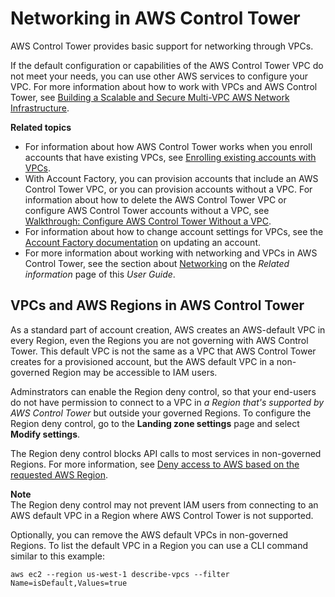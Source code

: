 # Networking in AWS Control Tower<a name="networking"></a>

AWS Control Tower provides basic support for networking through VPCs\.

If the default configuration or capabilities of the AWS Control Tower VPC do not meet your needs, you can use other AWS services to configure your VPC\. For more information about how to work with VPCs and AWS Control Tower, see [Building a Scalable and Secure Multi\-VPC AWS Network Infrastructure](https://d1.awsstatic.com/whitepapers/building-a-scalable-and-secure-multi-vpc-aws-network-infrastructure.pdf)\.

**Related topics**
+ For information about how AWS Control Tower works when you enroll accounts that have existing VPCs, see [Enrolling existing accounts with VPCs](enroll-account.md#enroll-existing-accounts-with-vpcs)\.
+ With Account Factory, you can provision accounts that include an AWS Control Tower VPC, or you can provision accounts without a VPC\. For information about how to delete the AWS Control Tower VPC or configure AWS Control Tower accounts without a VPC, see [Walkthrough: Configure AWS Control Tower Without a VPC](configure-without-vpc.md)\.
+ For information about how to change account settings for VPCs, see the [ Account Factory documentation](https://docs.aws.amazon.com/controltower/latest/userguide/account-factory.html#configuring-account-factory-with-VPC-settings) on updating an account\.
+ For more information about working with networking and VPCs in AWS Control Tower, see the section about [Networking](https://docs.aws.amazon.com/controltower/latest/userguide/related-information.html#networking) on the *Related information* page of this *User Guide*\.

## VPCs and AWS Regions in AWS Control Tower<a name="vpcs-and-regions"></a>

As a standard part of account creation, AWS creates an AWS\-default VPC in every Region, even the Regions you are not governing with AWS Control Tower\. This default VPC is not the same as a VPC that AWS Control Tower creates for a provisioned account, but the AWS default VPC in a non\-governed Region may be accessible to IAM users\.

Adminstrators can enable the Region deny control, so that your end\-users do not have permission to connect to a VPC in *a Region that's supported by AWS Control Tower* but outside your governed Regions\. To configure the Region deny control, go to the **Landing zone settings** page and select **Modify settings**\.

The Region deny control blocks API calls to most services in non\-governed Regions\. For more information, see [Deny access to AWS based on the requested AWS Region](data-residency-controls.md#primary-region-deny-policy)\.

**Note**  
The Region deny control may not prevent IAM users from connecting to an AWS default VPC in a Region where AWS Control Tower is not supported\.

Optionally, you can remove the AWS default VPCs in non\-governed Regions\. To list the default VPC in a Region you can use a CLI command similar to this example:

```
aws ec2 --region us-west-1 describe-vpcs --filter Name=isDefault,Values=true
```